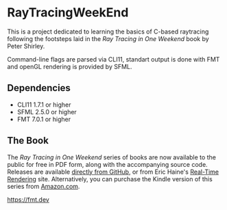 # RayTracingWeekEnd

This is a project dedicated to learning the basics of C-based raytracing following the footsteps
laid in the _Ray Tracing in One Weekend_ book by Peter Shirley.

Command-line flags are parsed via CLI11, standart output is done with FMT and openGL rendering is provided by SFML.

## Dependencies

* CLI11 1.7.1 or higher
* SFML  2.5.0 or higher
* FMT   7.0.1 or higher 

## The Book
The _Ray Tracing in One Weekend_ series of books are now available to the public for free in PDF
form, along with the accompanying source code. Releases are available [directly from GitHub], or
from Eric Haine's [Real-Time Rendering] site. Alternatively, you can purchase the Kindle version of
this series from [Amazon.com].

[Amazon.com]:           https://amazon.com/dp/B01B5AODD8
[directly from GitHub]: https://github.com/petershirley/raytracinginoneweekend/releases/
[Real-Time Rendering]:  http://www.realtimerendering.com/#books-small-table
https://fmt.dev